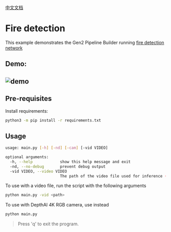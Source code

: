 [中文文档](README.zh-CN.md)

Fire detection
================

This example demonstrates the Gen2 Pipeline Builder running [fire detection network](https://github.com/StephanXu/FireDetector/tree/python)  

## Demo:

![demo](images/fire_demo.gif)
--------------------

## Pre-requisites

Install requirements:
```bash
python3 -m pip install -r requirements.txt
```

## Usage

```bash
usage: main.py [-h] [-nd] [-cam] [-vid VIDEO]

optional arguments:
  -h, --help            show this help message and exit
  -nd, --no-debug       prevent debug output
  -vid VIDEO, --video VIDEO
                        The path of the video file used for inference (otherwise uses DepthAI 4K RGB camera)

```

To use with a video file, run the script with the following arguments

```bash
python main.py -vid <path>
```

To use with DepthAI 4K RGB camera, use instead
```bash
python main.py
```

> Press 'q' to exit the program.
